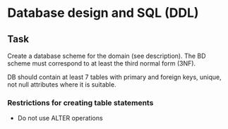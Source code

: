 # Database design and SQL (DDL)

## Task  

Create a database scheme for the domain (see description). The BD scheme must correspond to at least the third normal form (3NF).

DB should contain at least 7 tables with primary and foreign keys, unique, not null attributes where it is suitable.

### Restrictions for creating table statements
- Do not use ALTER operations 
